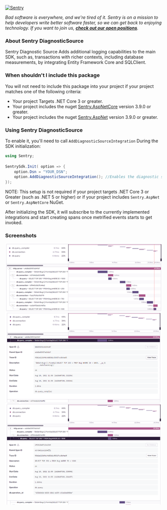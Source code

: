 [![Sentry](https://sentry-brand.storage.googleapis.com/sentry-wordmark-dark-280x84.png)](https://sentry.io/?utm_source=github&utm_medium=logo)

_Bad software is everywhere, and we're tired of it. Sentry is on a mission to help developers write better software faster, so we can get back to enjoying technology. If you want to join us, [**check out our open positions**](https://sentry.io/careers/)._

### About Sentry DiagnosticSource

Sentry Diagnostic Source Adds additional logging capabilities to the main SDK, such as, transactions with richer contexts, including database measurements, by integrating Entity Framework Core and SQLClient.

### When shouldn't I include this package

You will not need to include this package into your project if your project matches one of the following criteria:

* Your project Targets .NET Core 3 or greater.
* Your project includes the nuget [Sentry.AspNetCore](https://www.nuget.org/packages/Sentry.AspNetCore) version 3.9.0 or greater.
* Your project includes the nuget [Sentry.AspNet](https://www.nuget.org/packages/Sentry.AspNet) version 3.9.0 or greater.

### Using Sentry DiagnosticSource

To enable it, you'll need to call `AddDiagnosticSourceIntegration` During the SDK initialization:

```csharp
using Sentry;

SentrySdk.Init( option => {
    option.Dsn = "YOUR_DSN";
    option.AddDiagnosticSourceIntegration(); //Enables the diagnostic source integration.
});

```
NOTE: This setup is not required if your project targets .NET Core 3 or Greater (such as .NET 5 or higher) or if your project includes `Sentry.AspNet` or `Sentry.AspNetCore` NuGet.

After initializing the SDK, it will subscribe to the currently implemented integrations and start creating spans once metrified events starts to get invoked.

### Screenshots

![Transaction with database events that came from the Diagnostic Source integration](.assets/transaction_with_ds_integration.png)
![Query compiler span](.assets/db_query_compiler.png)
![Query](.assets/db_query.png)
